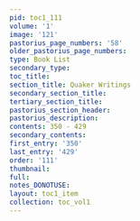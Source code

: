 ```yaml
---
pid: toc1_111
volume: '1'
image: '121'
pastorius_page_numbers: '58'
older_pastorius_page_numbers: 
type: Book List
secondary_type: 
toc_title: 
section_title: Quaker Writings
secondary_section_title: 
tertiary_section_title: 
pastorius_section_header: 
pastorius_description: 
contents: 350 - 429
secondary_contents: 
first_entry: '350'
last_entry: '429'
order: '111'
thumbnail: 
full: 
notes_DONOTUSE: 
layout: toc1_item
collection: toc_vol1
---
```

